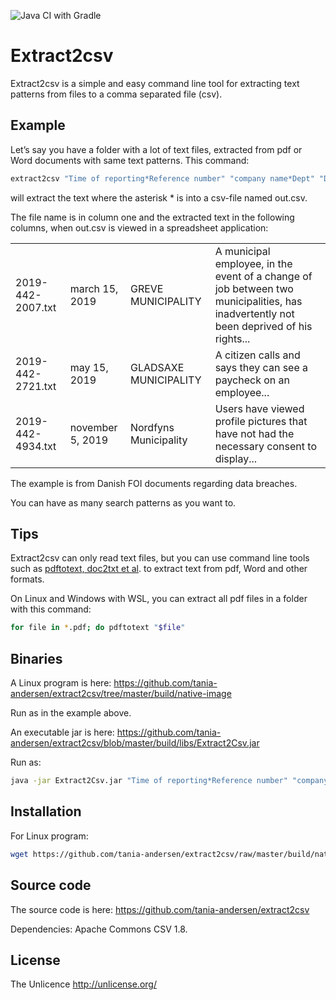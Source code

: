 ![Java CI with Gradle](https://github.com/tania-andersen/extract2csv/workflows/Java%20CI%20with%20Gradle/badge.svg)

# Extract2csv

Extract2csv is a simple and easy command line tool for extracting text patterns from files to a comma separated file (csv).

## Example

Let’s say you have a folder with a lot of text files, extracted from pdf or Word documents with same text patterns. This command:

```sh
extract2csv "Time of reporting*Reference number" "company name*Dept" "Describe the event*Where did the event physically occur"
```
will extract the text where the asterisk * is into a csv-file named out.csv.

The file name is in column one and the extracted text in the following columns, when out.csv is viewed in a spreadsheet application:

|   |   |   |   |
|---|---|---|---|
|2019-442-2007.txt|march 15, 2019|GREVE MUNICIPALITY|A municipal employee, in the event of a change of job between two municipalities, has inadvertently not been deprived of his rights...|
|2019-442-2721.txt|may 15, 2019|GLADSAXE MUNICIPALITY|A citizen calls and says they can see a paycheck on an employee...|
|2019-442-4934.txt|november 5, 2019|Nordfyns Municipality|Users have viewed profile pictures that have not had the necessary consent to display...|

The example is from Danish FOI documents regarding data breaches.

You can have as many search patterns as you want to.

## Tips

Extract2csv can only read text files, but you can use command line tools such as [pdftotext, doc2txt et al](https://textract.readthedocs.io/en/stable/). to extract text from pdf, Word and other formats.

On Linux and Windows with WSL, you can extract all pdf files in a folder with this command:
```sh
for file in *.pdf; do pdftotext "$file"
```
## Binaries

A Linux program is here: https://github.com/tania-andersen/extract2csv/tree/master/build/native-image 

Run as in the example above.

An executable jar is here: https://github.com/tania-andersen/extract2csv/blob/master/build/libs/Extract2Csv.jar

Run as:

```sh
java -jar Extract2Csv.jar "Time of reporting*Reference number" "company name*Dept" "Describe the event*Where did the event physically occur"
```

## Installation

For Linux program:

```sh
wget https://github.com/tania-andersen/extract2csv/raw/master/build/native-image/extract2csv
```

## Source code

The source code is here: https://github.com/tania-andersen/extract2csv

Dependencies: Apache Commons CSV 1.8.

## License
 
The Unlicence http://unlicense.org/